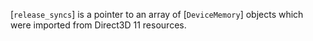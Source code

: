 [`release_syncs`] is a pointer to an array of [`DeviceMemory`]
objects which were imported from Direct3D 11 resources.